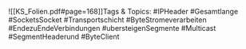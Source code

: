 
![[KS_Folien.pdf#page=168]]Tags & Topics:
   #IPHeader
   #Gesamtlange
   #SocketsSocket
   #Transportschicht
   #ByteStromeverarbeiten
   #EndezuEndeVerbindungen
   #ubersteigenSegmente
   #Multicast
   #SegmentHeaderund
   #ByteClient